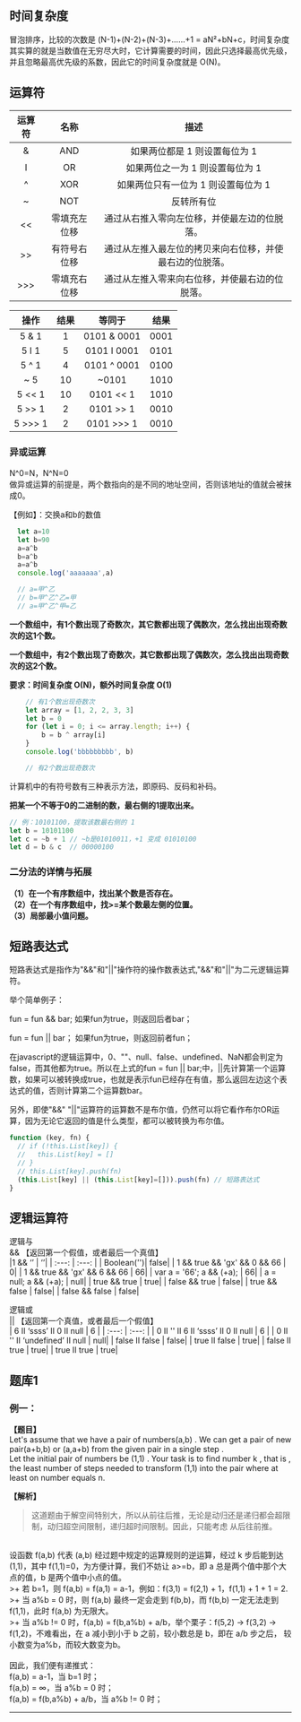 ## 时间复杂度
冒泡排序，比较的次数是 (N-1)+(N-2)+(N-3)+……+1 = aN²+bN+c，时间复杂度其实算的就是当数值在无穷尽大时，它计算需要的时间，因此只选择最高优先级，并且忽略最高优先级的系数，因此它的时间复杂度就是 O(N)。

## 运算符
| 运算符 |     名称     |                     描述                               |
| :--:   |     :--:     |                     :--:                              |
|   &    |     AND      |              如果两位都是 1 则设置每位为 1               |
|   I    |      OR      |             如果两位之一为 1 则设置每位为 1              |
|   ^    |     XOR      |           如果两位只有一位为 1 则设置每位为 1            |
|   ~    |     NOT      |                        反转所有位                        |
|   <<   | 零填充左位移 |       通过从右推入零向左位移，并使最左边的位脱落。       |
|   >>   | 有符号右位移 | 通过从左推入最左位的拷贝来向右位移，并使最右边的位脱落。 |
|  >>>   | 零填充右位移 |      通过从左推入零来向右位移，并使最右边的位脱落。      |


|  操作   | 结果  |   等同于    | 结果  |
| :-----: | :---: | :---------: | :---: |
|  5 & 1  |   1   | 0101 & 0001 | 0001  |
|  5 I 1  |   5   | 0101 I 0001 | 0101  |
|  5 ^ 1  |   4   | 0101 ^ 0001 | 0100  |
|   ~ 5   |  10   |    ~0101    | 1010  |
| 5 << 1  |  10   |  0101 << 1  | 1010  |
| 5 >> 1  |   2   |  0101 >> 1  | 0010  |
| 5 >>> 1 |   2   | 0101 >>> 1  | 0010  |

### 异或运算
N^0=N，N^N=0<br>
做异或运算的前提是，两个数指向的是不同的地址空间，否则该地址的值就会被抹成0。<br>

【例如】：交换a和b的数值

```javascript
  let a=10
  let b=90
  a=a^b
  b=a^b
  a=a^b
  console.log('aaaaaaa',a)

  // a=甲^乙
  // b=甲^乙^乙=甲
  // a=甲^乙^甲=乙
```

<b>一个数组中，有1个数出现了奇数次，其它数都出现了偶数次，怎么找出出现奇数次的这1个数。<br>

一个数组中，有2个数出现了奇数次，其它数都出现了偶数次，怎么找出出现奇数次的这2个数。<br>

要求：时间复杂度 O(N)，额外时间复杂度 O(1)</b>

```javascript
    // 有1个数出现奇数次
    let array = [1, 2, 2, 3, 3]
    let b = 0
    for (let i = 0; i <= array.length; i++) {
        b = b ^ array[i]
    }
    console.log('bbbbbbbbb', b)

    // 有2个数出现奇数次
```

计算机中的有符号数有三种表示方法，即原码、反码和补码。

<b>把某一个不等于0的二进制的数，最右侧的1提取出来。</b>

```JavaScript
// 例：10101100，提取该数最右侧的 1
let b = 10101100
let c = ~b + 1 // ~b是01010011，+1 变成 01010100
let d = b & c  // 00000100
```

### 二分法的详情与拓展
<b>（1）在一个有序数组中，找出某个数是否存在。</b><br>
<b>（2）在一个有序数组中，找>=某个数最左侧的位置。</b><br> 
<b>（3）局部最小值问题。</b><br>

## 短路表达式
短路表达式是指作为"&&"和"||"操作符的操作数表达式,"&&"和"||"为二元逻辑运算符。<br>

举个简单例子：<br>

fun = fun && bar;  如果fun为true，则返回后者bar；<br>

fun = fun || bar； 如果fun为true，则返回前者fun；<br>

在javascript的逻辑运算中，0、""、null、false、undefined、NaN都会判定为false，而其他都为true。所以在上式的fun = fun || bar;中，||先计算第一个运算数，如果可以被转换成true，也就是表示fun已经存在有值，那么返回左边这个表达式的值，否则计算第二个运算数bar。<br>

另外，即使"&&" "||"运算符的运算数不是布尔值，仍然可以将它看作布尔OR运算，因为无论它返回的值是什么类型，都可以被转换为布尔值。<br>

```javascript
function (key, fn) {
  // if (!this.List[key]) {
  //   this.List[key] = []
  // }
  // this.List[key].push(fn)
  (this.List[key] || (this.List[key]=[])).push(fn) // 短路表达式
}

```

## 逻辑运算符
逻辑与<br>
&& 【返回第一个假值，或者最后一个真值】<br>
|1 && ‘’  |     ‘’|
|  :---: |   :---: |
| Boolean('')|  false|
|   1 && true && 'gx' && 0 && 66 |  0|
|   1 && true && 'gx' && 6 && 66  |  66|
|   var a = '66'; a && (+a);  |  66|
|   a = null;  a && (+a); |  null|
|   true && true  |  true|
|  false && true |  false|
|   true && false |  false|
|  false && false |  false|
   
逻辑或<br>
|| 【返回第一个真值，或者最后一个假值】<br>
|   6 II ‘ssss’ II 0 II null    |     6  |
|  :---: |   :---: | 
|   0 II '' II 6 II ‘ssss’ II 0 II null   |  6  |
|   0 II '' II ‘undefined’ II null   |  null|
|   false II false  |  false|
|    true II false  |  true|
|   false II true   |  true|
|    true II true  |  true|

## 题库1
### 例一：
<b>【题目】</b><br>
Let's assume that we have a pair of numbers(a,b) .  We can get a pair of new pair(a+b,b) or (a,a+b) from the given pair in a single step .<br>
Let the initial pair of numbers be (1,1) . Your task is to find number k , that is , the least number of steps needed to transform (1,1) into the pair where at least on number equals n.


<b>【解析】</b><br>
> 这道题由于解空间特别大，所以从前往后推，无论是动归还是递归都会超限制，动归超空间限制，递归超时间限制。因此，只能考虑
从后往前推。
<br>
设函数 f(a,b) 代表 (a,b) 经过题中规定的运算规则的逆运算，经过 k 步后能到达 (1,1)，其中 f(1,1)=0，为方便计算，我们不妨让 a>=b，即 a 总是两个值中那个大点的值，b 是两个值中小点的值。
<br>
>+ 若 b=1，则 f(a,b) = f(a,1) = a-1，例如：f(3,1) = f(2,1) + 1，f(1,1) + 1 + 1 = 2.
<br>
>+ 当 a%b = 0 时，则 f(a,b) 最终一定会走到 f(b,b)，而 f(b,b) 一定无法走到 f(1,1)，此时 f(a,b) 为无限大。
<br>
>+ 当 a%b != 0 时，f(a,b) = f(b,a%b) + a/b，举个栗子：f(5,2) -> f(3,2) -> f(1,2)，不难看出，在 a 减小到小于 b 之前，较小数总是 b，即在 a/b 步之后，
较小数变为a%b，而较大数变为b。
<br>
<br>
因此，我们便有递推式：
<br>f(a,b) = a-1，当 b=1 时；
<br>f(a,b) = ∞，当 a%b = 0 时；
<br>f(a,b) = f(b,a%b) + a/b，当 a%b != 0 时；

***
